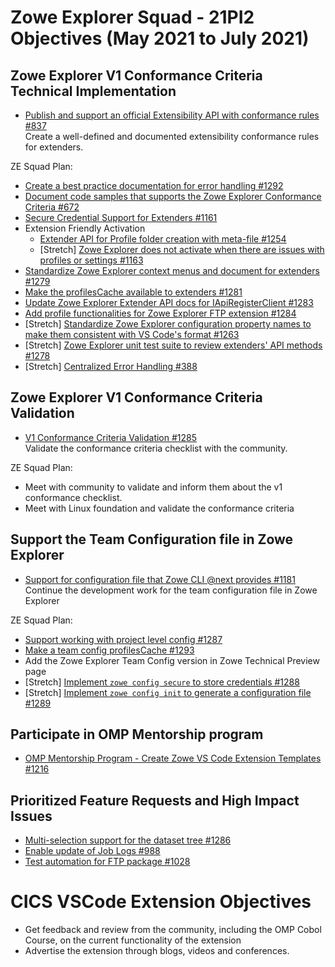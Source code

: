 # Zowe Explorer Squad - 21PI2 Objectives (May 2021 to July 2021)


## Zowe Explorer V1 Conformance Criteria Technical Implementation

* [Publish and support an official Extensibility API with conformance rules #837](https://github.com/zowe/vscode-extension-for-zowe/issues/837)  
Create a well-defined and documented extensibility conformance rules for extenders.

ZE Squad Plan:  
- [Create a best practice documentation for error handling #1292](https://github.com/zowe/vscode-extension-for-zowe/issues/1292)  
- [Document code samples that supports the Zowe Explorer Conformance Criteria #672](https://github.com/zowe/vscode-extension-for-zowe/issues/672)
- [Secure Credential Support for Extenders #1161](https://github.com/zowe/vscode-extension-for-zowe/issues/1161)
- Extension Friendly Activation
  - [Extender API for Profile folder creation with meta-file #1254](https://github.com/zowe/vscode-extension-for-zowe/issues/1254)
  - [Stretch] [Zowe Explorer does not activate when there are issues with profiles or settings #1163](https://github.com/zowe/vscode-extension-for-zowe/issues/1163)  
- [Standardize Zowe Explorer context menus and document for extenders #1279](https://github.com/zowe/vscode-extension-for-zowe/issues/1279)  
- [Make the profilesCache available to extenders #1281](https://github.com/zowe/vscode-extension-for-zowe/issues/1281)  
- [Update Zowe Explorer Extender API docs for IApiRegisterClient #1283](https://github.com/zowe/vscode-extension-for-zowe/issues/1283)
- [Add profile functionalities for Zowe Explorer FTP extension #1284](https://github.com/zowe/vscode-extension-for-zowe/issues/1284)
- [Stretch] [Standardize Zowe Explorer configuration property names to make them consistent with VS Code's format #1263](https://github.com/zowe/vscode-extension-for-zowe/issues/1263) 
- [Stretch] [Zowe Explorer unit test suite to review extenders' API methods #1278](https://github.com/zowe/vscode-extension-for-zowe/issues/1278)  
- [Stretch] [Centralized Error Handling #388](https://github.com/zowe/vscode-extension-for-zowe/issues/388)  

## Zowe Explorer V1 Conformance Criteria Validation

* [V1 Conformance Criteria Validation #1285](https://github.com/zowe/vscode-extension-for-zowe/issues/1285)  
Validate the conformance criteria checklist with the community.

ZE Squad Plan:  
- Meet with community to validate and inform them about the v1 conformance checklist.
- Meet with Linux foundation and validate the conformance criteria

  
## Support the Team Configuration file in Zowe Explorer

* [Support for configuration file that Zowe CLI @next provides #1181](https://github.com/zowe/vscode-extension-for-zowe/issues/1181)  
Continue the development work for the team configuration file in Zowe Explorer

ZE Squad Plan:  
- [Support working with project level config #1287](https://github.com/zowe/vscode-extension-for-zowe/issues/1287)
- [Make a team config profilesCache #1293](https://github.com/zowe/vscode-extension-for-zowe/issues/1293)
- Add the Zowe Explorer Team Config version in Zowe Technical Preview page
- [Stretch] [Implement `zowe config secure` to store credentials #1288](https://github.com/zowe/vscode-extension-for-zowe/issues/1288)
- [Stretch] [Implement `zowe config init` to generate a configuration file #1289](https://github.com/zowe/vscode-extension-for-zowe/issues/1289)


## Participate in OMP Mentorship program

* [OMP Mentorship Program - Create Zowe VS Code Extension Templates #1216](https://github.com/zowe/vscode-extension-for-zowe/issues/1216)  


## Prioritized Feature Requests and High Impact Issues

* [Multi-selection support for the dataset tree  #1286](https://github.com/zowe/vscode-extension-for-zowe/issues/1286)  
* [Enable update of Job Logs #988](https://github.com/zowe/vscode-extension-for-zowe/issues/988)  
* [Test automation for FTP package #1028](https://github.com/zowe/vscode-extension-for-zowe/issues/1028)

# CICS VSCode Extension Objectives

* Get feedback and review from the community, including the OMP Cobol Course, on the current functionality of the extension
* Advertise the extension through blogs, videos and conferences.
